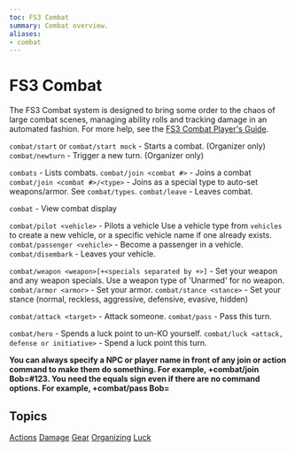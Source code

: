 ```yaml
---
toc: FS3 Combat
summary: Combat overview.
aliases:
- combat
---
```

# FS3 Combat

The FS3 Combat system is designed to bring some order to the chaos of large combat scenes, managing ability rolls and tracking damage in an automated fashion. For more help, see the [FS3 Combat Player's Guide](http://aresmush.com/fs3/fs3-3/combat).

`combat/start` or `combat/start mock` - Starts a combat. (Organizer only)
`combat/newturn` - Trigger a new turn. (Organizer only)

`combats` - Lists combats.
`combat/join <combat #>` - Joins a combat
`combat/join <combat #>/<type>` - Joins as a special type to auto-set weapons/armor.  See `combat/types`.
`combat/leave` - Leaves combat.

`combat` - View combat display

`combat/pilot <vehicle>` - Pilots a vehicle
       Use a vehicle type from `vehicles` to create a new vehicle, or a specific vehicle name if one already exists.
`combat/passenger <vehicle>` - Become a passenger in a vehicle.
`combat/disembark` - Leaves your vehicle.

`combat/weapon <weapon>[+<specials separated by +>]` - Set your weapon and any weapon specials.
        Use a weapon type of 'Unarmed' for no weapon.
`combat/armor <armor>` - Set your armor.
`combat/stance <stance>` - Set your stance (normal, reckless, aggressive, defensive, evasive, hidden)

`combat/attack <target>` - Attack someone.
`combat/pass` - Pass this turn.

`combat/hero` - Spends a luck point to un-KO yourself.
`combat/luck <attack, defense or initiative>` - Spend a luck point this turn. 

**You can always specify a NPC or player name in front of any join or action command to make them do something.  For example, +combat/join Bob=#123.  You need the equals sign even if there are no command options.  For example, +combat/pass Bob=**

## Topics

[Actions](/help/fs3combat/actions)
[Damage](/help/fs3combat/damage)
[Gear](/help/fs3combat/gear)
[Organizing](/help/fs3combat/org)
[Luck](/help/fs3combat/luck)